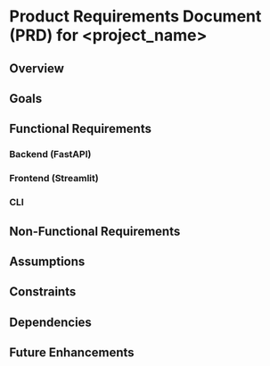 # Product Requirements Document (PRD) for <project_name>

## Overview

## Goals

## Functional Requirements

### Backend (FastAPI)

### Frontend (Streamlit)

### CLI

## Non-Functional Requirements

## Assumptions

## Constraints

## Dependencies

## Future Enhancements

